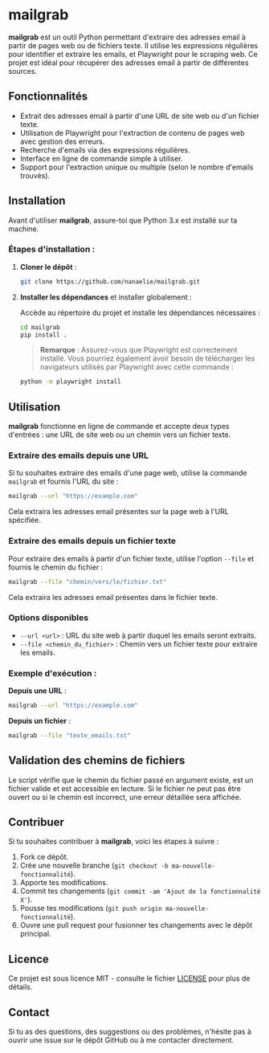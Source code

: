# mailgrab
**mailgrab** est un outil Python permettant d'extraire des adresses email à partir de pages web ou de fichiers texte. Il utilise les expressions régulières pour identifier et extraire les emails, et Playwright pour le scraping web. Ce projet est idéal pour récupérer des adresses email à partir de différentes sources.

## Fonctionnalités

- Extrait des adresses email à partir d'une URL de site web ou d'un fichier texte.
- Utilisation de Playwright pour l'extraction de contenu de pages web avec gestion des erreurs.
- Recherche d'emails via des expressions régulières.
- Interface en ligne de commande simple à utiliser.
- Support pour l'extraction unique ou multiple (selon le nombre d'emails trouvés).

## Installation

Avant d'utiliser **mailgrab**, assure-toi que Python 3.x est installé sur ta machine.

### Étapes d'installation :

1. **Cloner le dépôt** :

    ```bash
    git clone https://github.com/nanaelie/mailgrab.git
    ```

2. **Installer les dépendances** et installer globalement :

   Accède au répertoire du projet et installe les dépendances nécessaires :

   ```bash
   cd mailgrab
   pip install .
   ```

   > **Remarque** : Assurez-vous que Playwright est correctement installé. Vous pourriez également avoir besoin de télécharger les navigateurs utilisés par Playwright avec cette commande :

   ```bash
   python -m playwright install
   ```

## Utilisation

**mailgrab** fonctionne en ligne de commande et accepte deux types d'entrées : une URL de site web ou un chemin vers un fichier texte.

### Extraire des emails depuis une URL

Si tu souhaites extraire des emails d'une page web, utilise la commande `mailgrab` et fournis l'URL du site :

```bash
mailgrab --url "https://example.com"
```

Cela extraira les adresses email présentes sur la page web à l'URL spécifiée.

### Extraire des emails depuis un fichier texte

Pour extraire des emails à partir d'un fichier texte, utilise l'option `--file` et fournis le chemin du fichier :

```bash
mailgrab --file "chemin/vers/le/fichier.txt"
```

Cela extraira les adresses email présentes dans le fichier texte.

### Options disponibles

* `--url <url>` : URL du site web à partir duquel les emails seront extraits.
* `--file <chemin_du_fichier>` : Chemin vers un fichier texte pour extraire les emails.

### Exemple d'exécution :

**Depuis une URL** :

```bash
mailgrab --url "https://example.com"
```

**Depuis un fichier** :

```bash
mailgrab --file "texte_emails.txt"
```

## Validation des chemins de fichiers

Le script vérifie que le chemin du fichier passé en argument existe, est un fichier valide et est accessible en lecture. Si le fichier ne peut pas être ouvert ou si le chemin est incorrect, une erreur détaillée sera affichée.

## Contribuer

Si tu souhaites contribuer à **mailgrab**, voici les étapes à suivre :

1. Fork ce dépôt.
2. Crée une nouvelle branche (`git checkout -b ma-nouvelle-fonctionnalité`).
3. Apporte tes modifications.
4. Commit tes changements (`git commit -am 'Ajout de la fonctionnalité X'`).
5. Pousse tes modifications (`git push origin ma-nouvelle-fonctionnalité`).
6. Ouvre une pull request pour fusionner tes changements avec le dépôt principal.

## Licence

Ce projet est sous licence MIT - consulte le fichier [LICENSE](LICENSE) pour plus de détails.

## Contact

Si tu as des questions, des suggestions ou des problèmes, n'hésite pas à ouvrir une issue sur le dépôt GitHub ou à me contacter directement.
